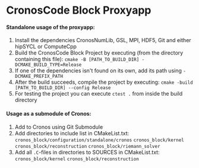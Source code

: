 # CronosCode Block Proxyapp

#### Standalone usage of the proxyapp:
1. Install the dependencies CronosNumLib, GSL, MPI, HDF5, Git and either hipSYCL or ComputeCpp
2. Build the CronosCode Block Project by executing (from the directory containing this file):
            `cmake -B [PATH_TO_BUILD_DIR] -DCMAKE_BUILD_TYPE=Release`
3. If one of the dependencies isn't found on its own, add its path using `-DCMAKE_PREFIX_PATH`
4. After the build succeeds, compile the project by executing:
            `cmake -build [PATH_TO_BUILD_DIR] --config Release`
5. For testing the project you can execute `ctest .` from inside the build directory


#### Usage as a submodule of Cronos:
1. Add to Cronos using Git Submodule
2. Add directories to include list in CMakeList.txt:
    `cronos_block/configuration/standalone/cronos`
    `cronos_block/kernel`
    `cronos_block/reconstruction`
    `cronos_block/riemann_solver`
3. Add all `.C`-files in directories to SOURCES in CMakeList.txt:
    `cronos_block/kernel`
    `cronos_block/reconstruction`